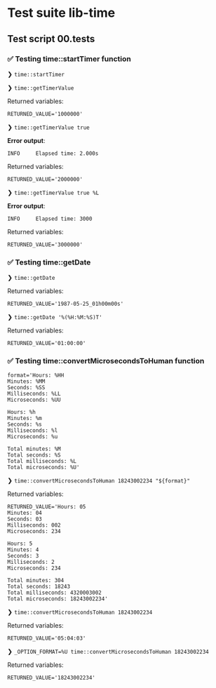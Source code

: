 # Test suite lib-time

## Test script 00.tests

### ✅ Testing time::startTimer function

❯ `time::startTimer`

❯ `time::getTimerValue`

Returned variables:

```text
RETURNED_VALUE='1000000'
```

❯ `time::getTimerValue true`

**Error output**:

```text
INFO     Elapsed time: 2.000s
```

Returned variables:

```text
RETURNED_VALUE='2000000'
```

❯ `time::getTimerValue true %L`

**Error output**:

```text
INFO     Elapsed time: 3000
```

Returned variables:

```text
RETURNED_VALUE='3000000'
```

### ✅ Testing time::getDate

❯ `time::getDate`

Returned variables:

```text
RETURNED_VALUE='1987-05-25_01h00m00s'
```

❯ `time::getDate '%(%H:%M:%S)T'`

Returned variables:

```text
RETURNED_VALUE='01:00:00'
```

### ✅ Testing time::convertMicrosecondsToHuman function

```text
format='Hours: %HH
Minutes: %MM
Seconds: %SS
Milliseconds: %LL
Microseconds: %UU

Hours: %h
Minutes: %m
Seconds: %s
Milliseconds: %l
Microseconds: %u

Total minutes: %M
Total seconds: %S
Total milliseconds: %L
Total microseconds: %U'
```

❯ `time::convertMicrosecondsToHuman 18243002234 "${format}"`

Returned variables:

```text
RETURNED_VALUE='Hours: 05
Minutes: 04
Seconds: 03
Milliseconds: 002
Microseconds: 234

Hours: 5
Minutes: 4
Seconds: 3
Milliseconds: 2
Microseconds: 234

Total minutes: 304
Total seconds: 18243
Total milliseconds: 4320003002
Total microseconds: 18243002234'
```

❯ `time::convertMicrosecondsToHuman 18243002234`

Returned variables:

```text
RETURNED_VALUE='05:04:03'
```

❯ `_OPTION_FORMAT=%U time::convertMicrosecondsToHuman 18243002234`

Returned variables:

```text
RETURNED_VALUE='18243002234'
```

